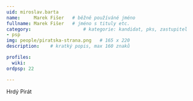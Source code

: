 ```yaml
---
uid: miroslav.barta
name:     Marek Fišer  	# běžně používáné jméno
fullname: Marek Fišer  	# jméno s tituly etc.
category:                 	# kategorie: kandidat, pks, zastupitel
- psp
img: people/piratska-strana.png   # 165 x 220
description:   	# kratký popis, max 160 znaků

profiles:
  wiki:
ordpsp: 22

---
```


Hrdý Pirát
